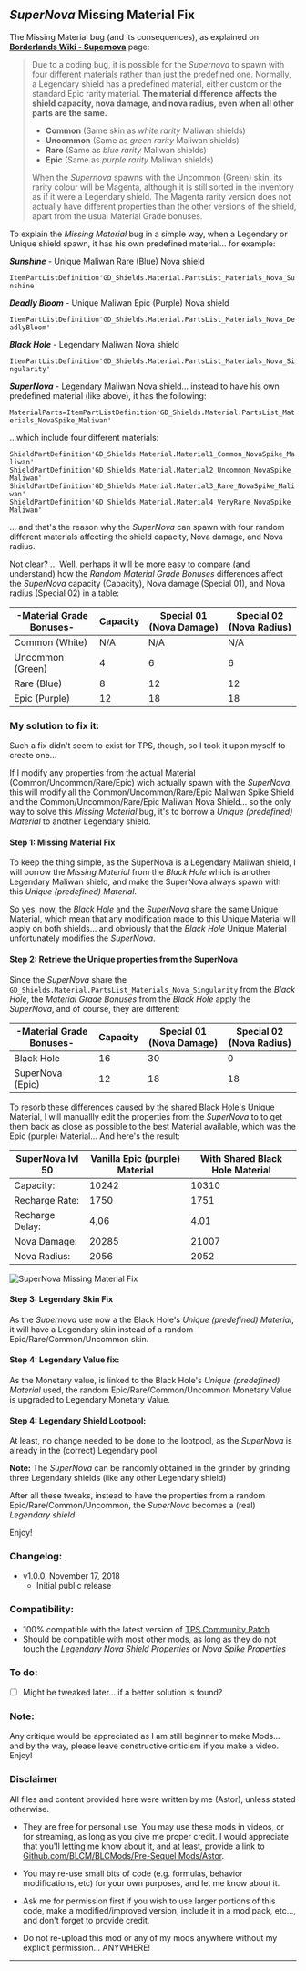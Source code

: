 ## *SuperNova* Missing Material Fix

The Missing Material bug (and its consequences), as explained on __[Borderlands Wiki - Supernova](https://borderlands.fandom.com/wiki/Supernova)__ page:

> Due to a coding bug, it is possible for the *Supernova* to spawn with four different materials rather than just the predefined one. Normally, a Legendary shield has a predefined material, either custom or the standard Epic rarity material. __The material difference affects the shield capacity, nova damage, and nova radius, even when all other parts are the same.__
>
>- __Common__ (Same skin as *white rarity* Maliwan shields)
>- __Uncommon__ (Same as *green rarity* Maliwan shields)
>- __Rare__ (Same as *blue rarity* Maliwan shields)
>- __Epic__ (Same as *purple rarity* Maliwan shields) 
>
> When the *Supernova* spawns with the Uncommon (Green) skin, its rarity colour will be Magenta, although it is still sorted in the inventory as if it were a Legendary shield. The Magenta rarity version does not actually have different properties than the other versions of the shield, apart from the usual Material Grade bonuses.

To explain the *Missing Material* bug in a simple way, when a Legendary or Unique shield spawn, it has his own predefined material... for example:

__*Sunshine*__ - Unique Maliwan Rare (Blue) Nova shield 
 
```ItemPartListDefinition'GD_Shields.Material.PartsList_Materials_Nova_Sunshine'```

__*Deadly Bloom*__ - Unique Maliwan Epic (Purple) Nova shield
 
```ItemPartListDefinition'GD_Shields.Material.PartsList_Materials_Nova_DeadlyBloom'```

__*Black Hole*__ - Legendary Maliwan Nova shield
 
```ItemPartListDefinition'GD_Shields.Material.PartsList_Materials_Nova_Singularity'```

__*SuperNova*__ - Legendary Maliwan Nova shield... instead to have his own predefined material (like above), it has the following:

```MaterialParts=ItemPartListDefinition'GD_Shields.Material.PartsList_Materials_NovaSpike_Maliwan'```

...which include four different materials: 

```ShieldPartDefinition'GD_Shields.Material.Material1_Common_NovaSpike_Maliwan'```
```ShieldPartDefinition'GD_Shields.Material.Material2_Uncommon_NovaSpike_Maliwan'```
```ShieldPartDefinition'GD_Shields.Material.Material3_Rare_NovaSpike_Maliwan'```
```ShieldPartDefinition'GD_Shields.Material.Material4_VeryRare_NovaSpike_Maliwan'```

... and that's the reason why the *SuperNova* can spawn with four random different materials affecting the shield capacity, Nova damage, and Nova radius.

Not clear? ... Well, perhaps it will be more easy to compare (and understand) how the *Random Material Grade Bonuses* differences affect the *SuperNova* capacity (Capacity), Nova damage (Special 01), and Nova radius (Special 02) in a table:

| -Material Grade Bonuses- | Capacity      | Special 01 (Nova Damage) | Special 02 (Nova Radius) |
| -------------            | ------------- | -------------            |-------------             |
| Common (White)           | N/A           | N/A                      | N/A                      |
| Uncommon (Green)         | 4             | 6                        | 6                        |
| Rare (Blue)              | 8             | 12                       | 12                       |
| Epic (Purple)            | 12            | 18                       | 18                       |

### My solution to fix it:

Such a fix didn't seem to exist for TPS, though, so I took it upon myself to create one...

If I modify any properties from the actual Material (Common/Uncommon/Rare/Epic) wich actually spawn with the *SuperNova*, this will modify all the Common/Uncommon/Rare/Epic Maliwan Spike Shield and the Common/Uncommon/Rare/Epic Maliwan Nova Shield... so the only way to solve this *Missing Material* bug, it's to borrow a *Unique (predefined) Material* to another Legendary shield.

#### Step 1: Missing Material Fix

To keep the thing simple, as the SuperNova is a Legendary Maliwan shield, I will borrow the *Missing Material* from the *Black Hole* which is another Legendary Maliwan shield, and make the SuperNova always spawn with this *Unique (predefined) Material*.

So yes, now, the *Black Hole* and the *SuperNova* share the same Unique Material, which mean that any modification made to this Unique Material will apply on both shields... and obviously that the *Black Hole* Unique Material unfortunately modifies the *SuperNova*.

#### Step 2: Retrieve the Unique properties from the SuperNova

Since the *SuperNova* share the ```GD_Shields.Material.PartsList_Materials_Nova_Singularity``` from the *Black Hole*, the *Material Grade Bonuses* from the *Black Hole* apply the *SuperNova*, and of course, they are different:

| -Material Grade Bonuses- | Capacity      | Special 01 (Nova Damage) | Special 02 (Nova Radius) | 
| -------------            | ------------- | -------------            |-------------             |
| Black Hole               | 16            | 30                       | 0                        |
| SuperNova (Epic)         | 12            | 18                       | 18                       |

To resorb these differences caused by the shared Black Hole's Unique Material, I will manuallly edit the properties from the *SuperNova* to to get them back as close as possible to the best Material available, which was the Epic (purple) Material... And here's the result:

| SuperNova lvl 50    | Vanilla Epic (purple) Material | With Shared Black Hole Material    |  
| -------------       | -------------                  | -------------       |                              
| Capacity:           | 10242                          | 10310               |  
| Recharge Rate:      | 1750                           | 1751                |  
| Recharge Delay:     | 4,06                           | 4.01                |  
| Nova Damage:        | 20285                          | 21007               |  
| Nova Radius:        | 2056                           | 2052                | 

![SuperNova Missing Material Fix](https://imgur.com/oyaBnu1.jpg "Don't worry guys... even if my screen capture show French text, my mods are in English")

#### Step 3: Legendary Skin Fix

As the *Supernova* use now a the Black Hole's *Unique (predefined) Material*, it will have a Legendary skin instead of a random Epic/Rare/Common/Uncommon skin. 

#### Step 4: Legendary Value fix:

As the Monetary value, is linked to the Black Hole's *Unique (predefined) Material* used, the random Epic/Rare/Common/Uncommon Monetary Value is upgraded to Legendary Monetary Value.

#### Step 4: Legendary Shield Lootpool:

At least, no change needed to be done to the lootpool, as the *SuperNova* is already in the (correct) Legendary pool.

__Note:__ The *SuperNova* can be randomly obtained in the grinder by grinding three Legendary shields (like any other Legendary shield)

After all these tweaks, instead to have the properties from a random Epic/Rare/Common/Uncommon, the *SuperNova* becomes a (real) *Legendary shield*.

Enjoy!

### Changelog:
- v1.0.0, November 17, 2018
  - Initial public release 

### Compatibility:

- 100% compatible with the latest version of [TPS Community Patch](https://github.com/BLCM/BLCMods/tree/master/Pre%20Sequel%20Mods/Community%20Patch)
- Should be compatible with most other mods, as long as they do not touch the *Legendary Nova Shield Properties* or *Nova Spike Properties*

### To do:

- [ ] Might be tweaked later... if a better solution is found?
  
### Note: 

Any critique would be appreciated as I am still beginner to make Mods... and by the way, please leave constructive criticism if you make a video. 
Enjoy!

### Disclaimer

All files and content provided here were written by me (Astor), unless stated otherwise.

- They are free for personal use. You may use these mods in videos, or for streaming, as long as you give me proper credit. I would appreciate that you'll letting me know about it, and at least, provide a link to [Github.com/BLCM/BLCMods/Pre-Sequel Mods/Astor](https://github.com/BLCM/BLCMods/tree/master/Pre%20Sequel%20Mods/Astor).

- You may re-use small bits of code (e.g. formulas, behavior modifications, etc) for your own purposes, and let me know about it. 

- Ask me for permission first if you wish to use larger portions of this code, make a modified/improved version, include it in a mod pack, etc..., and don't forget to provide credit.

- Do not re-upload this mod or any of my mods anywhere without my explicit permission... ANYWHERE!

* * * * *